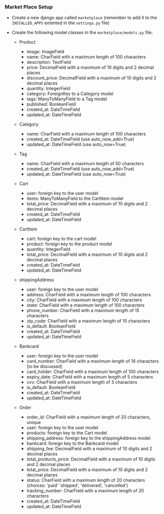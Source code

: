 ### Market Place Setup


- Create a new django app called `marketplace` (remember to add it to the `INSTALLED_APPS` extented in the `settings.py` file)

- Create the following model classes in the `marketplace/models.py` file:

  - Product
    - image: ImageField
    - name: CharField with a maximum length of 100 characters
    - description: TextField
    - price: DecimalField with a maximum of 10 digits and 2 decimal places
    - discount_price: DecimalField with a maximum of 10 digits and 2 decimal places
    - quantity: IntegerField
    - category: ForeignKey to a Category model
    - tags: ManyToManyField to a Tag model
    - published: BooleanField
    - created_at: DateTimeField
    - updated_at: DateTimeField
  

  - Category
    - name: CharField with a maximum length of 100 characters
    - created_at: DateTimeField (use auto_now_add=True)
    - updated_at: DateTimeField (use auto_now=True)


  - Tag
    - name: CharField with a maximum length of 50 characters
    - created_at: DateTimeField (use auto_now_add=True)
    - updated_at: DateTimeField (use auto_now=True)


  - Cart
      - user: foreign key to the user model
      - items: ManyToManyField to the CartItem model
      - total_price: DecimalField with a maximum of 10 digits and 2 decimal places
      - created_at: DateTimeField
      - updated_at: DateTimeField

  
  - CartItem
    - cart: foreign key to the cart model
    - product: foreign key to the product model
    - quantity: IntegerField
    - total_price: DecimalField with a maximum of 10 digits and 2 decimal places
    - created_at: DateTimeField
    - updated_at: DateTimeField
  

  - shippingAddress
    - user: foreign key to the user model
    - address: CharField with a maximum length of 100 characters
    - city: CharField with a maximum length of 100 characters
    - state: CharField with a maximum length of 100 characters
    - phone_number: CharField with a maximum length of 15 characters
    - zip_code: CharField with a maximum length of 10 characters
    - is_default: BooleanField
    - created_at: DateTimeField
    - updated_at: DateTimeField


  - Bankcard
    - user: foreign key to the user model
    - card_number: CharField with a maximum length of 16 characters [to be discussed]
    - card_holder: CharField with a maximum length of 100 characters
    - expiry_date: CharField with a maximum length of 5 characters
    - cvv: CharField with a maximum length of 3 characters
    - is_default: BooleanField
    - created_at: DateTimeField
    - updated_at: DateTimeField
      

  - Order
    - order_id: CharField with a maximum length of 20 characters, unique
    - user: foreign key to the user model
    - products: foreign key to the Cart model
    - shipping_address: foreign key to the shippingAddress model
    - bankcard: foreign key to the Bankcard model
    - shipping_fee: DecimalField with a maximum of 10 digits and 2 decimal places
    - total_products_price: DecimalField with a maximum of 10 digits and 2 decimal places
    - total_price: DecimalField with a maximum of 10 digits and 2 decimal places
    - status: CharField with a maximum length of 20 characters (choices: 'paid' 'shipped', 'delivered', 'cancelled')
    - tracking_number: CharField with a maximum length of 20 characters
    - created_at: DateTimeField
    - updated_at: DateTimeField
